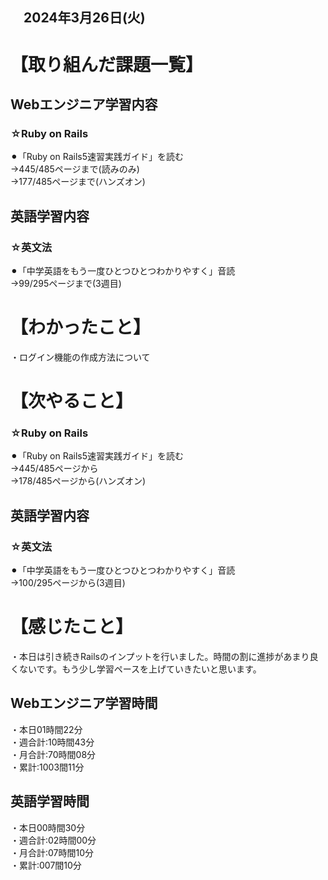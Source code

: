 ## 　2024年3月26日(火)
# 【取り組んだ課題一覧】
## Webエンジニア学習内容
### ☆Ruby on Rails
⚫︎「Ruby on Rails5速習実践ガイド」を読む<br>
→445/485ページまで(読みのみ)<br>
→177/485ページまで(ハンズオン)<br>
## 英語学習内容
### ☆英文法
⚫︎「中学英語をもう一度ひとつひとつわかりやすく」音読<br>
→99/295ページまで(3週目)<br>
# 【わかったこと】
・ログイン機能の作成方法について<br>
# 【次やること】
### ☆Ruby on Rails
⚫︎「Ruby on Rails5速習実践ガイド」を読む<br>
→445/485ページから<br>
→178/485ページから(ハンズオン)<br>
## 英語学習内容
### ☆英文法
⚫︎「中学英語をもう一度ひとつひとつわかりやすく」音読<br>
→100/295ページから(3週目)<br>
# 【感じたこと】
・本日は引き続きRailsのインプットを行いました。時間の割に進捗があまり良くないです。もう少し学習ペースを上げていきたいと思います。<br>
## Webエンジニア学習時間
・本日01時間22分<br>
・週合計:10時間43分<br>
・月合計:70時間08分<br>
・累計:1003間11分<br>
## 英語学習時間
・本日00時間30分<br>
・週合計:02時間00分<br>
・月合計:07時間10分<br>
・累計:007間10分<br>

